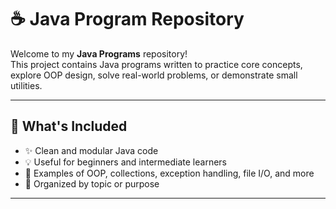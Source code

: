 # ☕ Java Program Repository

Welcome to my **Java Programs** repository!  
This project contains Java programs written to practice core concepts, explore OOP design, solve real-world problems, or demonstrate small utilities.

---

## 🧾 What's Included

- ✨ Clean and modular Java code
- 💡 Useful for beginners and intermediate learners
- 📘 Examples of OOP, collections, exception handling, file I/O, and more
- 📂 Organized by topic or purpose

---
